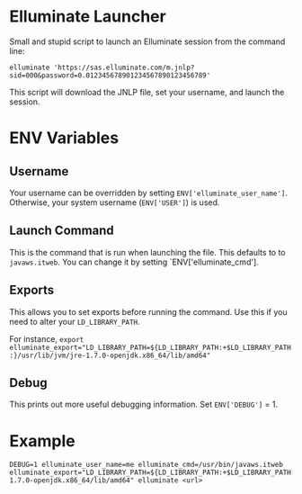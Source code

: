 Elluminate Launcher
===================

Small and stupid script to launch an Elluminate session from the command line:

    elluminate 'https://sas.elluminate.com/m.jnlp?sid=000&password=0.012345678901234567890123456789'

This script will download the JNLP file, set your username, and launch
the session.

ENV Variables
=============
## Username
Your username can be overridden by setting
`ENV['elluminate_user_name']`.
Otherwise, your system username (`ENV['USER']`) is used.

## Launch Command
This is the command that is run when launching the file.
This defaults to to `javaws.itweb`.
You can change it by setting `ENV['elluminate_cmd'].

## Exports
This allows you to set exports before running the command.
Use this if you need to alter your `LD_LIBRARY_PATH`.

For instance,
`export elluminate_export="LD_LIBRARY_PATH=${LD_LIBRARY_PATH:+$LD_LIBRARY_PATH:}/usr/lib/jvm/jre-1.7.0-openjdk.x86_64/lib/amd64"`

## Debug
This prints out more useful debugging information.
Set `ENV['DEBUG']` = 1.

Example
=======

```
DEBUG=1 elluminate_user_name=me elluminate_cmd=/usr/bin/javaws.itweb elluminate_export="LD_LIBRARY_PATH=${LD_LIBRARY_PATH:+$LD_LIBRARY_PATH:}/usr/lib/jvm/jre-1.7.0-openjdk.x86_64/lib/amd64" elluminate <url>
```
